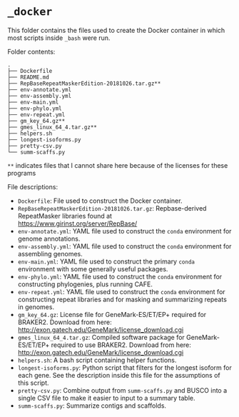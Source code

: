 
# `_docker`

This folder contains the files used to create the Docker container in which 
most scripts inside `_bash` were run.


Folder contents:

```
.
├── Dockerfile
├── README.md
├── RepBaseRepeatMaskerEdition-20181026.tar.gz**
├── env-annotate.yml
├── env-assembly.yml
├── env-main.yml
├── env-phylo.yml
├── env-repeat.yml
├── gm_key_64.gz**
├── gmes_linux_64_4.tar.gz**
├── helpers.sh
├── longest-isoforms.py
├── pretty-csv.py
└── summ-scaffs.py
```

`**` indicates files that I cannot share here because of the licenses for these
programs


File descriptions:

- `Dockerfile`: File used to construct the Docker container.
- `RepBaseRepeatMaskerEdition-20181026.tar.gz`: Repbase-derived RepeatMasker 
  libraries found at <https://www.girinst.org/server/RepBase/>
- `env-annotate.yml`: YAML file used to construct the `conda` environment for
  genome annotations.
- `env-assembly.yml`: YAML file used to construct the `conda` environment for
  assembling genomes.
- `env-main.yml`: YAML file used to construct the primary `conda` environment
  with some generally useful packages.
- `env-phylo.yml`: YAML file used to construct the `conda` environment for
  constructing phylogenies, plus running CAFE.
- `env-repeat.yml`: YAML file used to construct the `conda` environment for
  constructing repeat libraries and for masking and summarizing repeats
  in genomes.
- `gm_key_64.gz`: License file for GeneMark-ES/ET/EP+ required for BRAKER2.
  Download from here: <http://exon.gatech.edu/GeneMark/license_download.cgi>
- `gmes_linux_64_4.tar.gz`: Compiled software package for GeneMark-ES/ET/EP+
  required to use BRAKER2.
  Download from here: <http://exon.gatech.edu/GeneMark/license_download.cgi>
- `helpers.sh`: A bash script containing helper functions.
- `longest-isoforms.py`: Python script that filters for the longest isoform
  for each gene. See the description inside this file for the assumptions of
  this script.
- `pretty-csv.py`: Combine output from `summ-scaffs.py` and BUSCO into a 
  single CSV file to make it easier to input to a summary table.
- `summ-scaffs.py`: Summarize contigs and scaffolds.


